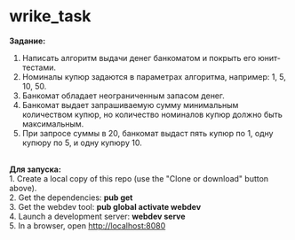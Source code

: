 # wrike_task

<b>Задание:</b><br>
1. Написать алгоритм выдачи денег банкоматом и покрыть его юнит-тестами.<br>
2. Номиналы купюр задаются в параметрах алгоритма, например: 1, 5, 10, 50.<br>
3. Банкомат обладает неограниченным запасом денег.<br>
4. Банкомат выдает запрашиваемую сумму минимальным количеством купюр, но количество номиналов купюр должно быть максимальным.<br>
5. При запросе суммы в 20, банкомат выдаст пять купюр по 1, одну купюру по 5, и одну купюру 10.<br>
<br>
<b>Для запуска:</b><br>
1. Create a local copy of this repo (use the "Clone or download" button above).<br>
2. Get the dependencies: <b>pub get</b><br>
3. Get the webdev tool: <b>pub global activate webdev</b><br>
4. Launch a development server: <b>webdev serve</b><br>
5. In a browser, open <a href="http://localhost:8080">http://localhost:8080</a><br>
